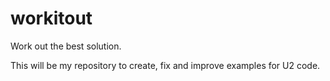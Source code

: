 workitout
=========

Work out the best solution.

This will be my repository to create, fix and improve examples for U2 code.
